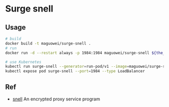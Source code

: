# Surge snell

## Usage

```bash
# build
docker build -t maguowei/surge-snell .
# run
docker run -d --restart always -p 1984:1984 maguowei/surge-snell ${the_psk}

# use Kubernetes
kubectl run surge-snell --generator=run-pod/v1 --image=maguowei/surge-snell --restart='Always' -- ${the_psk}
kubectl expose pod surge-snell --port=1984 --type LoadBalancer
```

## Ref

- [snell](https://github.com/surge-networks/snell) An encrypted proxy service program
